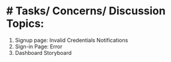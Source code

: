 # # Tasks/ Concerns/ Discussion Topics:

1. Signup page: Invalid Credentials Notifications
2. Sign-in Page: Error 
3. Dashboard Storyboard
